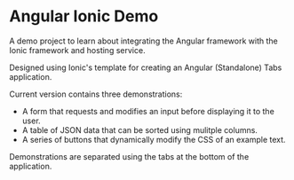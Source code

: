 # Angular Ionic Demo
A demo project to learn about integrating the Angular framework with the Ionic framework and hosting service.

Designed using Ionic's template for creating an Angular (Standalone) Tabs application.

Current version contains three demonstrations:
- A form that requests and modifies an input before displaying it to the user.
- A table of JSON data that can be sorted using mulitple columns.
- A series of buttons that dynamically modify the CSS of an example text.

Demonstrations are separated using the tabs at the bottom of the application.